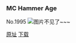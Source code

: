 ### MC Hammer Age
No.1995
![图片不见了~~~](https://imgs.xkcd.com/comics/mc_hammer_age.png)

[原址](https://xkcd.com//1995) [下载](https://imgs.xkcd.com/comics/mc_hammer_age.png)

